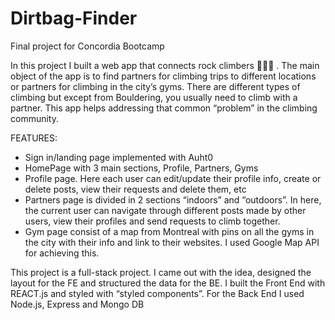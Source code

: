 # Dirtbag-Finder
Final project for Concordia Bootcamp

In this project I built a web app that connects rock climbers  🧗🏻‍♂️ . The main object of the app is to find partners for climbing trips to different locations or partners for climbing in the city’s gyms. There are different types of climbing but except from Bouldering, you usually need to climb with a partner. This app helps addressing that common “problem” in the climbing community.

FEATURES:

* Sign in/landing page implemented with Auht0
* HomePage with 3 main sections, Profile, Partners, Gyms
* Profile page. Here each user can edit/update their profile info, create or delete posts, view their requests and delete them, etc
* Partners page is divided in 2 sections “indoors” and “outdoors”. In here, the current user can navigate through different posts made by other users, view their profiles and send requests to climb together.
* Gym page consist of a map from Montreal with pins on all the gyms in the city with their info and link to their websites. I used Google Map API for achieving this.

This project is a full-stack project. I came out with the idea, designed the layout for the FE and structured the data for the BE. I built the Front End with REACT.js and styled with “styled components”. For the Back End I used Node.js, Express and Mongo DB 

